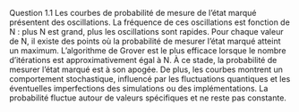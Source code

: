 Question 1.1
Les courbes de probabilité de mesure de l’état marqué présentent des oscillations.
La fréquence de ces oscillations est fonction de N : plus N est grand, plus les oscillations sont rapides.
Pour chaque valeur de N, il existe des points où la probabilité de mesurer l’état marqué atteint un maximum.
L’algorithme de Grover est le plus efficace lorsque le nombre d’itérations est approximativement égal à N.
À ce stade, la probabilité de mesurer l’état marqué est à son apogée.
De plus, les courbes montrent un comportement stochastique, influencé par les fluctuations quantiques et les éventuelles imperfections des simulations ou des implémentations.
La probabilité fluctue autour de valeurs spécifiques et ne reste pas constante.
